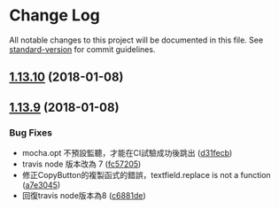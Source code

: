 # Change Log

All notable changes to this project will be documented in this file. See [standard-version](https://github.com/conventional-changelog/standard-version) for commit guidelines.

<a name="1.13.10"></a>
## [1.13.10](https://github.com/i3thuan5/demo-ui/compare/v1.13.9...v1.13.10) (2018-01-08)



<a name="1.13.9"></a>
## [1.13.9](https://github.com/i3thuan5/demo-ui/compare/1.13.8...1.13.9) (2018-01-08)


### Bug Fixes

* mocha.opt 不預設監聽，才能在CI試驗成功後跳出 ([d31fecb](https://github.com/i3thuan5/demo-ui/commit/d31fecb))
* travis node 版本改為 7 ([fc57205](https://github.com/i3thuan5/demo-ui/commit/fc57205))
* 修正CopyButton的複製函式的錯誤，textfield.replace is not a function ([a7e3045](https://github.com/i3thuan5/demo-ui/commit/a7e3045))
* 回復travis node版本為8 ([c6881de](https://github.com/i3thuan5/demo-ui/commit/c6881de))
